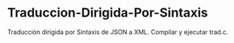 # Traduccion-Dirigida-Por-Sintaxis
Traducción dirigida por Sintaxis de JSON a XML.
Compilar y ejecutar trad.c.
